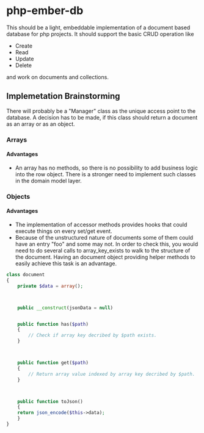 # php-ember-db

This should be a light, embeddable implementation of a document based database 
for php projects. It should support the basic CRUD operation like

  - Create
  - Read
  - Update
  - Delete

and work on documents and collections.

## Implemetation Brainstorming

There will probably be a "Manager" class as the unique access point to the database.
A decision has to be made, if this class should return a document as an array or 
as an object.



### Arrays

#### Advantages

  - An array has no methods, so there is no possibility to add business logic into the row object.
    There is a stronger need to implement such classes in the domain model layer.

### Objects

#### Advantages

  - The implementation of accessor methods provides hooks that could execute things on every set/get event.
  - Because of the unstructured nature of documents some of them could have an entry "foo" and some may not.
    In order to check this, you would need to do several calls to array_key_exists to walk to the structure
    of the document. Having an document object providing helper methods to easily achieve this task is an 
    advantage.

```php
class document
{
    private $data = array();



    public __construct(jsonData = null)


    public function has($path)
    {
        // Check if array key decribed by $path exists.
    }



    public function get($path)
    {
        // Return array value indexed by array key decribed by $path.
    }



    public function toJson()
    {
	return json_encode($this->data);
    }
}
```

